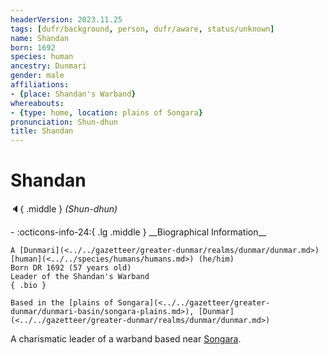 ```yaml
---
headerVersion: 2023.11.25
tags: [dufr/background, person, dufr/aware, status/unknown]
name: Shandan
born: 1692
species: human
ancestry: Dunmari
gender: male
affiliations:
- {place: Shandan's Warband}
whereabouts:
- {type: home, location: plains of Songara}
pronunciation: Shun-dhun
title: Shandan
---
```

# Shandan
:speaker:{ .middle } *(Shun-dhun)*  
<div class="grid cards ext-narrow-margin ext-one-column" markdown>
- :octicons-info-24:{ .lg .middle } __Biographical Information__

    A [Dunmari](<../../gazetteer/greater-dunmar/realms/dunmar/dunmar.md>) [human](<../../species/humans/humans.md>) (he/him)  
    Born DR 1692 (57 years old)  
    Leader of the Shandan's Warband  
    { .bio }

    Based in the [plains of Songara](<../../gazetteer/greater-dunmar/dunmari-basin/songara-plains.md>), [Dunmar](<../../gazetteer/greater-dunmar/realms/dunmar/dunmar.md>)
</div>


A charismatic leader of a warband based near [Songara](<../../gazetteer/greater-dunmar/realms/dunmar/central-dunmar/songara.md>). 